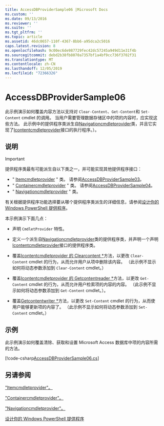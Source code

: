 ```yaml
---
title: AccessDBProviderSample06 |Microsoft Docs
ms.custom: ''
ms.date: 09/13/2016
ms.reviewer: ''
ms.suite: ''
ms.tgt_pltfrm: ''
ms.topic: article
ms.assetid: 46dc0657-110f-4367-8bb6-a95dca2c5016
caps.latest.revision: 8
ms.openlocfilehash: 9c00ec6de987729fec42dc57245a949d11e31f4b
ms.sourcegitcommit: debd2b38fb8070a7357bf1a4bf9cc736f3702f31
ms.translationtype: MT
ms.contentlocale: zh-CN
ms.lasthandoff: 12/05/2019
ms.locfileid: "72366326"
---
```

# <a name="accessdbprovidersample06"></a>AccessDBProviderSample06

此示例演示如何覆盖内容方法以支持对 `Clear-Content`、`Get-Content`和 `Set-Content` cmdlet 的调用。 当用户需要管理数据存储区中的项的内容时，应实现这些方法。 此示例中的提供程序类派生自[Navigationcmdletprovider](/dotnet/api/System.Management.Automation.Provider.NavigationCmdletProvider)类，并且它实现了[Icontentcmdletprovider](/dotnet/api/System.Management.Automation.Provider.IContentCmdletProvider)接口的执行程序。）。

## <a name="demonstrates"></a>说明

> [!IMPORTANT]
> 提供程序类最有可能派生自以下类之一，并可能实现其他提供程序接口：
>
> -   " [Itemcmdletprovider](/dotnet/api/System.Management.Automation.Provider.ItemCmdletProvider) " 类。 请参阅[AccessDBProviderSample03](./accessdbprovidersample03.md)。
> -   " [Containercmdletprovider](/dotnet/api/System.Management.Automation.Provider.ContainerCmdletProvider) " 类。 请参阅[AccessDBProviderSample04](./accessdbprovidersample04.md)。
> -   " [Navigationcmdletprovider](/dotnet/api/System.Management.Automation.Provider.NavigationCmdletProvider) " 类。
>
> 有关根据提供程序功能选择要从哪个提供程序类派生的详细信息，请参阅[设计你的 Windows PowerShell 提供程序](./provider-types.md)。

本示例演示下面几点：

- 声明 `CmdletProvider` 特性。

- 定义一个派生自[Navigationcmdletprovider](/dotnet/api/System.Management.Automation.Provider.NavigationCmdletProvider)类的提供程序类，并声明一个声明[Icontentcmdletprovider](/dotnet/api/System.Management.Automation.Provider.IContentCmdletProvider)接口的提供程序类。

- 覆盖[Icontentcmdletprovider 的 Clearcontent *](/dotnet/api/System.Management.Automation.Provider.IContentCmdletProvider.ClearContent)方法，以更改 `Clear-Content` cmdlet 的行为，从而允许用户从项中删除该内容。 （此示例不显示如何将动态参数添加到 `Clear-Content` cmdlet。）

- 覆盖[Icontentcmdletprovider 的 Getcontentreader *](/dotnet/api/System.Management.Automation.Provider.IContentCmdletProvider.GetContentReader)方法，以更改 `Get-Content` cmdlet 的行为，从而允许用户检索项的内容的内容。 （此示例不显示如何将动态参数添加到 `Get-Content` cmdlet。）。

- 覆盖[Getcontentwriter *](/dotnet/api/Microsoft.PowerShell.Commands.FileSystemProvider.GetContentWriter)方法，以更改 `Set-Content` cmdlet 的行为，从而使用户能够更新项的内容了。 （此示例不显示如何将动态参数添加到 `Set-Content` cmdlet。）

## <a name="example"></a>示例

此示例演示如何覆盖清除、获取和设置 Microsoft Access 数据库中项的内容所需的方法。

[!code-csharp[AccessDBProviderSample06.cs](../../../../powershell-sdk-samples/SDK-2.0/csharp/AccessDBProviderSample06/AccessDBProviderSample06.cs#L11-L2399 "AccessDBProviderSample06.cs")]

## <a name="see-also"></a>另请参阅

["Itemcmdletprovider"。](/dotnet/api/System.Management.Automation.Provider.ItemCmdletProvider)

["Containercmdletprovider"。](/dotnet/api/System.Management.Automation.Provider.ContainerCmdletProvider)

["Navigationcmdletprovider"。](/dotnet/api/System.Management.Automation.Provider.NavigationCmdletProvider)

[设计你的 Windows PowerShell 提供程序](./provider-types.md)
